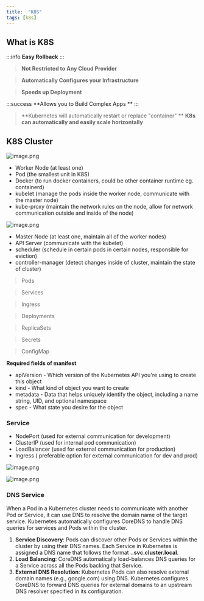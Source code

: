 ```yaml
---
title:  "K8S"
tags: [k8s]
---
```


<a name="M7eQF"></a>
## What is K8S
:::info
**Easy Rollback**
:::
> **Not Restricted to Any Cloud Provider**

> **Automatically Configures your Infrastructure**

> **Speeds up Deployment**

:::success
**Allows you to Build Complex Apps **
:::
> **Kubernetes will automatically restart or replace "container" **
> **K8s can automatically and easily scale horizontally**

<a name="oQ6lb"></a>
## **K8S Cluster**
![image.png](https://cdn.nlark.com/yuque/0/2024/png/35422548/1710667659460-3ece7b46-1a3a-446a-8492-4a6a9f5d3f84.png#averageHue=%23c9cdce&clientId=uccf47669-cd35-4&from=paste&height=346&id=ueab9df69&originHeight=692&originWidth=700&originalType=binary&ratio=2&rotation=0&showTitle=false&size=118440&status=done&style=none&taskId=u0b42e685-e0da-4d87-89ea-790dfdc1b39&title=&width=350)

- Worker Node (at least one)    
- Pod (the smallest unit in K8S)
- Docker (to run docker containers, could be other container runtime eg. containerd)
- kubelet (manage the pods inside the worker node, communicate with the master node)
- kube-proxy (maintain the network rules on the node, allow for network communication outside and inside of the node)

![image.png](https://cdn.nlark.com/yuque/0/2024/png/35422548/1710667846832-92135c02-cc6b-4f79-9200-23d121b26bc6.png#averageHue=%23d9d0e1&clientId=uccf47669-cd35-4&from=paste&height=353&id=u34049e04&originHeight=706&originWidth=708&originalType=binary&ratio=2&rotation=0&showTitle=false&size=85674&status=done&style=none&taskId=u15f38bbc-56bf-40aa-be20-dd8e2f32445&title=&width=354)     

- Master Node (at least one, maintain all of the worker nodes)
- API Server (communicate with the kubelet)
- scheduler (schedule in certain pods in certain nodes, responsible for eviction)
- controller-manager (detect changes inside of cluster, maintain the state of cluster)

> Pods

> Services

> Ingress

> Deployments

> ReplicaSets

> Secrets

> ConfigMap


**Required fields of manifest**

- apiVersion - Which version of the Kubernetes API you're using to create this object
- kind - What kind of object you want to create
- metadata - Data that helps uniquely identify the object, including a name string, UID, and optional namespace
- spec - What state you desire for the object

<a name="vsii5"></a>
### Service

- NodePort (used for external communication for development)
- ClusterIP (used for internal pod communication)
- LoadBalancer (used for external communication for production)
- Ingress ( preferable option for external communication for dev and prod)

![image.png](https://cdn.nlark.com/yuque/0/2024/png/35422548/1711282002799-ce64fea4-85e1-420a-83ee-86f0245a356d.png#averageHue=%23faefcf&clientId=u62d2ddd5-9692-4&from=paste&height=226&id=u62a48575&originHeight=452&originWidth=1850&originalType=binary&ratio=2&rotation=0&showTitle=false&size=194054&status=done&style=none&taskId=ub326266b-47cc-4b34-a706-ccb8a051c89&title=&width=925)

![image.png](https://cdn.nlark.com/yuque/0/2024/png/35422548/1711280063058-e015c2f5-d28d-4000-82d7-a91b4c57db84.png#averageHue=%238b93e6&clientId=u62d2ddd5-9692-4&from=paste&height=326&id=u5346510f&originHeight=372&originWidth=744&originalType=binary&ratio=2&rotation=0&showTitle=false&size=51214&status=done&style=none&taskId=u3b6368b8-3783-42fe-8063-b34d482cbf0&title=&width=651)

<a name="J12lc"></a>
### DNS Service
When a Pod in a Kubernetes cluster needs to communicate with another Pod or Service, it can use DNS to resolve the domain name of the target service. Kubernetes automatically configures CoreDNS to handle DNS queries for services and Pods within the cluster.

1. **Service Discovery**: Pods can discover other Pods or Services within the cluster by using their DNS names. Each Service in Kubernetes is assigned a DNS name that follows the format **<service-name>.<namespace>.svc.cluster.local**.
2. **Load Balancing**: CoreDNS automatically load-balances DNS queries for a Service across all the Pods backing that Service.
3. **External DNS Resolution**: Kubernetes Pods can also resolve external domain names (e.g., google.com) using DNS. Kubernetes configures CoreDNS to forward DNS queries for external domains to an upstream DNS resolver specified in its configuration.
